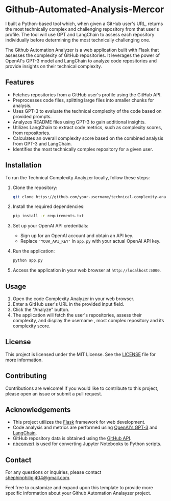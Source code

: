# Github-Automated-Analysis-Mercor
I built a Python-based tool which, when given a GitHub user's URL, returns the most technically complex and challenging repository from that user's profile. The tool will use GPT and LangChain to assess each repository individually before determining the most technically challenging one.

The Github Automation Analyzer is a web application built with Flask that assesses the complexity of GitHub repositories. It leverages the power of OpenAI's GPT-3 model and LangChain to analyze code repositories and provide insights on their technical complexity.

## Features

- Fetches repositories from a GitHub user's profile using the GitHub API.
- Preprocesses code files, splitting large files into smaller chunks for analysis.
- Uses GPT-3 to evaluate the technical complexity of the code based on provided prompts.
- Analyzes README files using GPT-3 to gain additional insights.
- Utilizes LangChain to extract code metrics, such as complexity scores, from repositories.
- Calculates an overall complexity score based on the combined analysis from GPT-3 and LangChain.
- Identifies the most technically complex repository for a given user.

## Installation

To run the Technical Complexity Analyzer locally, follow these steps:

1. Clone the repository:

   ```bash
   git clone https://github.com/your-username/technical-complexity-analyzer.git
   ```

2. Install the required dependencies:

   ```bash
   pip install -r requirements.txt
   ```

3. Set up your OpenAI API credentials:

   - Sign up for an OpenAI account and obtain an API key.
   - Replace `'YOUR_API_KEY'` in `app.py` with your actual OpenAI API key.

4. Run the application:

   ```bash
   python app.py
   ```

5. Access the application in your web browser at `http://localhost:5000`.

## Usage

1. Open the code Complexity Analyzer in your web browser.
2. Enter a GitHub user's URL in the provided input field.
3. Click the "Analyze" button.
4. The application will fetch the user's repositories, assess their complexity, and display the username , most complex repository and its complexity score.

## License

This project is licensed under the MIT License. See the [LICENSE](LICENSE) file for more information.

## Contributing

Contributions are welcome! If you would like to contribute to this project, please open an issue or submit a pull request.

## Acknowledgements

- This project utilizes the [Flask](https://flask.palletsprojects.com/) framework for web development.
- Code analysis and metrics are performed using [OpenAI's GPT-3](https://openai.com/) and [LangChain](https://langchain.dev/).
- GitHub repository data is obtained using the [GitHub API](https://docs.github.com/en/rest).
- [nbconvert](https://nbconvert.readthedocs.io/) is used for converting Jupyter Notebooks to Python scripts.

## Contact

For any questions or inquiries, please contact shephinphilipj404@gmail.com.

Feel free to customize and expand upon this template to provide more specific information about your Github Automation Analayzer project.
